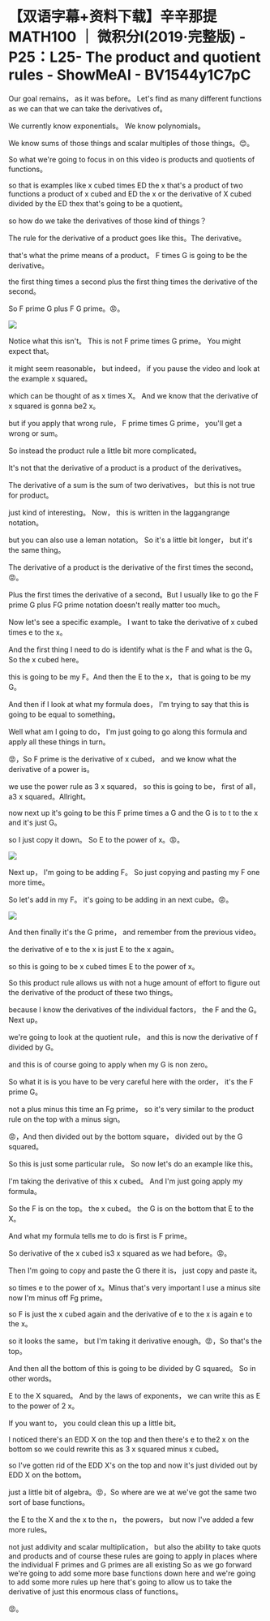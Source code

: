 # 【双语字幕+资料下载】辛辛那提 MATH100 ｜ 微积分Ⅰ(2019·完整版) - P25：L25- The product and quotient rules - ShowMeAI - BV1544y1C7pC

Our goal remains， as it was before。 Let's find as many different functions as we can that we can take the derivatives of。

 We currently know exponentials。 We know polynomials。

 We know sums of those things and scalar multiples of those things。😊。

So what we're going to focus in on this video is products and quotients of functions。

 so that is examples like x cubed times ED the x that's a product of two functions a product of x cubed and ED the x or the derivative of X cubed divided by the ED thex that's going to be a quotient。

 so how do we take the derivatives of those kind of things？

The rule for the derivative of a product goes like this。The derivative。

 that's what the prime means of a product。 F times G is going to be the derivative。

 the first thing times a second plus the first thing times the derivative of the second。

 So F prime G plus F G prime。😡。

![](img/0384241672ffe6b2ea1978a72e1dd49b_1.png)

Notice what this isn't。 This is not F prime times G prime。 You might expect that。

 it might seem reasonable， but indeed， if you pause the video and look at the example x squared。

 which can be thought of as x times X。 And we know that the derivative of x squared is gonna be2 x。

 but if you apply that wrong rule， F prime times G prime， you'll get a wrong or sum。

 So instead the product rule a little bit more complicated。

 It's not that the derivative of a product is a product of the derivatives。

 The derivative of a sum is the sum of two derivatives， but this is not true for product。

 just kind of interesting。 Now， this is written in the laggangrange notation。

 but you can also use a leman notation。 So it's a little bit longer， but it's the same thing。

 The derivative of a product is the derivative of the first times the second。😡。

Plus the first times the derivative of a second。But I usually like to go the F prime G plus FG prime notation doesn't really matter too much。

 Now let's see a specific example。 I want to take the derivative of x cubed times e to the x。

And the first thing I need to do is identify what is the F and what is the G。 So the x cubed here。

 this is going to be my F。And then the E to the x， that is going to be my G。

And then if I look at what my formula does， I'm trying to say that this is going to be equal to something。

 Well what am I going to do， I'm just going to go along this formula and apply all these things in turn。

😡，So F prime is the derivative of x cubed， and we know what the derivative of a power is。

 we use the power rule as 3 x squared， so this is going to be， first of all， a3 x squared。Allright。

 now next up it's going to be this F prime times a G and the G is to t to the x and it's just G。

 so I just copy it down。 So E to the power of x。😡。

![](img/0384241672ffe6b2ea1978a72e1dd49b_3.png)

Next up， I'm going to be adding F。 So just copying and pasting my F one more time。

 So let's add in my F。 it's going to be adding in an next cube。😡。



![](img/0384241672ffe6b2ea1978a72e1dd49b_5.png)

And then finally it's the G prime， and remember from the previous video。

 the derivative of e to the x is just E to the x again。

 so this is going to be x cubed times E to the power of x。

So this product rule allows us with not a huge amount of effort to figure out the derivative of the product of these two things。

 because I know the derivatives of the individual factors， the F and the G。Next up。

 we're going to look at the quotient rule， and this is now the derivative of f divided by G。

 and this is of course going to apply when my G is non zero。

So what it is is you have to be very careful here with the order， it's the F prime G。

 not a plus minus this time an Fg prime， so it's very similar to the product rule on the top with a minus sign。

😡，And then divided out by the bottom square， divided out by the G squared。

 So this is just some particular rule。 So now let's do an example like this。

 I'm taking the derivative of this x cubed。 And I'm just going apply my formula。

 So the F is on the top。 the x cubed。 the G is on the bottom that E to the X。

 And what my formula tells me to do is first is F prime。

 So derivative of the x cubed is3 x squared as we had before。😡。

Then I'm going to copy and paste the G there it is， just copy and paste it。

 so times e to the power of x。Minus that's very important I use a minus site now I'm minus off Fg prime。

 so F is just the x cubed again and the derivative of e to the x is again e to the x。

 so it looks the same， but I'm taking it derivative enough。😡，So that's the top。

 And then all the bottom of this is going to be divided by G squared。 So in other words。

 E to the X squared。 And by the laws of exponents， we can write this as E to the power of 2 x。

If you want to， you could clean this up a little bit。

 I noticed there's an EDD X on the top and then there's e to the2 x on the bottom so we could rewrite this as 3 x squared minus x cubed。

 so I've gotten rid of the EDD X's on the top and now it's just divided out by EDD X on the bottom。

 just a little bit of algebra。😡，So where are we at we've got the same two sort of base functions。

 the E to the X and the x to the n， the powers， but now I've added a few more rules。

 not just addivity and scalar multiplication， but also the ability to take quots and products and of course these rules are going to apply in places where the individual F primes and G primes are all existing So as we go forward we're going to add some more base functions down here and we're going to add some more rules up here that's going to allow us to take the derivative of just this enormous class of functions。

😡。